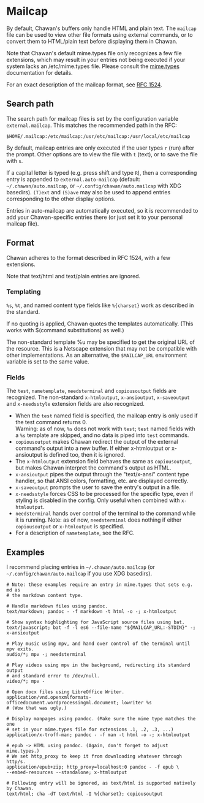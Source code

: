 <!-- MANON
% cha-mailcap(5) | Mailcap support in Chawan
MANOFF -->

# Mailcap

By default, Chawan's buffers only handle HTML and plain text. The
`mailcap` file can be used to view other file formats using external
commands, or to convert them to HTML/plain text before displaying them
in Chawan.

Note that Chawan's default mime.types file only recognizes a few file
extensions, which may result in your entries not being executed if your
system lacks an /etc/mime.types file.  Please consult
the <!-- MANOFF -->[mime.types](mime.types.md)<!-- MANON --> <!-- MANON **cha-mime.types**(5) MANOFF -->
documentation for details.

For an exact description of the mailcap format, see
[RFC 1524](https://www.rfc-editor.org/rfc/rfc1524).

## Search path

The search path for mailcap files is set by the configuration variable
`external.mailcap`. This matches the recommended path in the RFC:

```
$HOME/.mailcap:/etc/mailcap:/usr/etc/mailcap:/usr/local/etc/mailcap
```

By default, mailcap entries are only executed if the user types `r`
(run) after the prompt. Other options are to view the file with `t`
(text), or to save the file with `s`.

If a capital letter is typed (e.g. press shift and type `R`), then a
corresponding entry is appended to `external.auto-mailcap` (default:
`~/.chawan/auto.mailcap`, or `~/.config/chawan/auto.mailcap` with XDG
basedirs). `(T)ext` and `(S)ave` may also be used to append entries
corresponding to the other display options.

Entries in auto-mailcap are automatically executed, so it is recommended
to add your Chawan-specific entries there (or just set it to your
personal mailcap file).

## Format

Chawan adheres to the format described in RFC 1524, with a few
extensions.

Note that text/html and text/plain entries are ignored.

### Templating

`%s`, `%t`, and named content type fields like `%{charset}` work as
described in the standard.

If no quoting is applied, Chawan quotes the templates automatically.
(This works with $(command substitutions) as well.)

The non-standard template %u may be specified to get the original URL of
the resource. This is a Netscape extension that may not be compatible
with other implementations. As an alternative, the `$MAILCAP_URL`
environment variable is set to the same value.

### Fields

The `test`, `nametemplate`, `needsterminal` and `copiousoutput` fields
are recognized. The non-standard `x-htmloutput`, `x-ansioutput`,
`x-saveoutput` and `x-needsstyle` extension fields are also recognized.

* When the `test` named field is specified, the mailcap entry is only used
  if the test command returns 0.  
  Warning: as of now, `%s` does not work with `test`; `test` named
  fields with a `%s` template are skipped, and no data is piped into
  `test` commands.
* `copiousoutput` makes Chawan redirect the output of the external
  command's output into a new buffer. If either x-htmloutput or
  x-ansioutput is defined too, then it is ignored.
* The `x-htmloutput` extension field behaves the same as
  `copiousoutput`, but makes Chawan interpret the command's output as
  HTML.
* `x-ansioutput` pipes the output through the "text/x-ansi" content
  type handler, so that ANSI colors, formatting, etc. are displayed
  correctly.
* `x-saveoutput` prompts the user to save the entry's output in a file.
* `x-needsstyle` forces CSS to be processed for the specific type, even
  if styling is disabled in the config. Only useful when combined with
  `x-htmloutput`.
* `needsterminal` hands over control of the terminal to the command
  while it is running. Note: as of now, `needsterminal` does nothing if
  either `copiousoutput` or `x-htmloutput` is specified.
* For a description of `nametemplate`, see the RFC.

## Examples

I recommend placing entries in `~/.chawan/auto.mailcap` (or
`~/.config/chawan/auto.mailcap` if you use XDG basedirs).

```
# Note: these examples require an entry in mime.types that sets e.g. md as
# the markdown content type.

# Handle markdown files using pandoc.
text/markdown; pandoc - -f markdown -t html -o -; x-htmloutput

# Show syntax highlighting for JavaScript source files using bat.
text/javascript; bat -f -l es6 --file-name "${MAILCAP_URL:-STDIN}" -; x-ansioutput

# Play music using mpv, and hand over control of the terminal until mpv exits.
audio/*; mpv -; needsterminal

# Play videos using mpv in the background, redirecting its standard output
# and standard error to /dev/null.
video/*; mpv -

# Open docx files using LibreOffice Writer.
application/vnd.openxmlformats-officedocument.wordprocessingml.document; lowriter %s
# (Wow that was ugly.)

# Display manpages using pandoc. (Make sure the mime type matches the one
# set in your mime.types file for extensions .1, .2, .3, ...)
application/x-troff-man; pandoc - -f man -t html -o -; x-htmloutput

# epub -> HTML using pandoc. (Again, don't forget to adjust mime.types.)
# We set http_proxy to keep it from downloading whatever through http/s.
application/epub+zip; http_proxy=localhost:0 pandoc - -f epub \
--embed-resources --standalone; x-htmloutput

# Following entry will be ignored, as text/html is supported natively by Chawan.
text/html; cha -dT text/html -I %{charset}; copiousoutput
```
<!-- MANON
## See also

**cha**(1)
MANOFF -->
